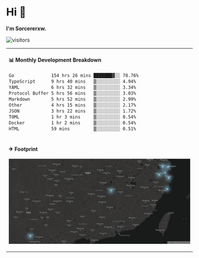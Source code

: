 # Hi 👋

**I'm Sorcererxw.**

![visitors](https://visitor-badge.glitch.me/badge?page_id=sorcererxw.sorcererx)

<table width="800px">
<tr>
<td valign="top" width="50%">

#### 📊 Monthly Development Breakdown

<!--START_SECTION:waka-->
```text
Go              154 hrs 26 mins ███████▓░░ 78.76%
TypeScript      9 hrs 40 mins   ▒░░░░░░░░░ 4.94%
YAML            6 hrs 32 mins   ▒░░░░░░░░░ 3.34%
Protocol Buffer 5 hrs 56 mins   ▒░░░░░░░░░ 3.03%
Markdown        5 hrs 52 mins   ▒░░░░░░░░░ 2.99%
Other           4 hrs 15 mins   ▒░░░░░░░░░ 2.17%
JSON            3 hrs 22 mins   ▒░░░░░░░░░ 1.72%
TOML            1 hr 3 mins     ▒░░░░░░░░░ 0.54%
Docker          1 hr 2 mins     ▒░░░░░░░░░ 0.54%
HTML            59 mins         ▒░░░░░░░░░ 0.51%
```
<!--END_SECTION:waka-->

</tr>
<tr>
<td colspan="2">

#### ✈ Footprint

![footprint](./footprint.png)

</td>
</tr>
</table>


